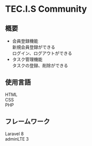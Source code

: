 
# TEC.I.S Community

## 概要
* 会員登録機能  
新規会員登録ができる  
 ログイン、ログアウトができる  
* タスク管理機能     
タスクの登録、削除ができる
 
## 使用言語
 HTML  
 CSS  
 PHP  
 
## フレームワーク
 Laravel 8  
 adminLTE 3
 
 
 
